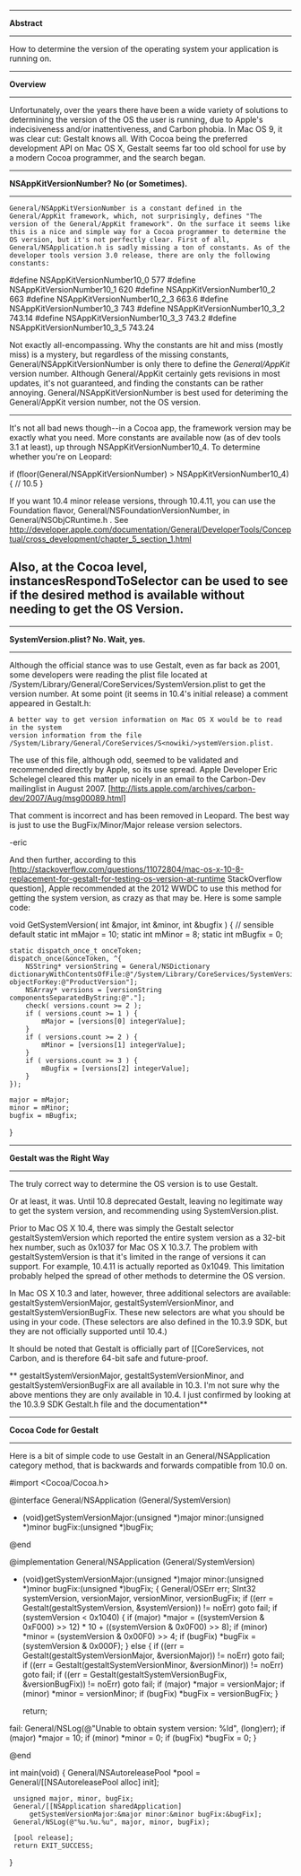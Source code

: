 ----
**Abstract**

----
How to determine the version of the operating system your application is running on.



----
**Overview**

----
Unfortunately, over the years there have been a wide variety of solutions to determining the version of the OS the user is running, due to Apple's indecisiveness and/or inattentiveness, and Carbon phobia. In Mac OS 9, it was clear cut: Gestalt knows all. With Cocoa being the preferred development API on Mac OS X, Gestalt seems far too old school for use by a modern Cocoa programmer, and the search began.




----
**NSA<nowiki/>ppKitVersionNumber? No (or Sometimes).**

----
    General/NSAppKitVersionNumber is a constant defined in the General/AppKit framework, which, not surprisingly, defines "The version of the General/AppKit framework". On the surface it seems like this is a nice and simple way for a Cocoa programmer to determine the OS version, but it's not perfectly clear. First of all, General/NSApplication.h is sadly missing a ton of constants. As of the developer tools version 3.0 release, there are only the following constants:

    
#define NSAppKitVersionNumber10_0 577
#define NSAppKitVersionNumber10_1 620
#define NSAppKitVersionNumber10_2 663
#define NSAppKitVersionNumber10_2_3 663.6
#define NSAppKitVersionNumber10_3 743
#define NSAppKitVersionNumber10_3_2 743.14
#define NSAppKitVersionNumber10_3_3 743.2
#define NSAppKitVersionNumber10_3_5 743.24


Not exactly all-encompassing. Why the constants are hit and miss (mostly miss) is a mystery, but regardless of the missing constants, General/NSAppKitVersionNumber is only there to define the *General/AppKit* version number. Although General/AppKit certainly gets revisions in most updates, it's not guaranteed, and finding the constants can be rather annoying. General/NSAppKitVersionNumber is best used for deteriming the General/AppKit version number, not the OS version.

----
It's not all bad news though--in a Cocoa app, the framework version may be exactly what you need. More constants are available now (as of dev tools 3.1 at least), up through NSAppKitVersionNumber10_4. To determine whether you're on Leopard:
    
if (floor(General/NSAppKitVersionNumber) > NSAppKitVersionNumber10_4) {
// 10.5
}

If you want 10.4 minor release versions, through 10.4.11, you can use the Foundation flavor, General/NSFoundationVersionNumber, in General/NSObjCRuntime.h . See http://developer.apple.com/documentation/General/DeveloperTools/Conceptual/cross_development/chapter_5_section_1.html 

Also, at the Cocoa level, instancesRespondToSelector can be used to see if the desired method is available without needing to get the OS Version.
----


----
**S<nowiki/>ystemVersion.plist? No. Wait, yes.**

----
Although the official stance was to use Gestalt, even as far back as 2001, some developers were reading the plist file located at     /System/Library/General/CoreServices/S<nowiki/>ystemVersion.plist to get the version number. At some point (it seems in 10.4's initial release) a comment appeared in Gestalt.h:

    
    A better way to get version information on Mac OS X would be to read in the system
    version information from the file /System/Library/General/CoreServices/S<nowiki/>ystemVersion.plist.


The use of this file, although odd, seemed to be validated and recommended directly by Apple, so its use spread. Apple Developer Eric Schelegel cleared this matter up nicely in an email to the Carbon-Dev mailinglist in August 2007. [http://lists.apple.com/archives/carbon-dev/2007/Aug/msg00089.html]

    
That comment is incorrect and has been removed in Leopard. The best
way is just to use the B<nowiki/>ugFix/Minor/Major release version selectors.

-eric



And then further, according to this [http://stackoverflow.com/questions/11072804/mac-os-x-10-8-replacement-for-gestalt-for-testing-os-version-at-runtime StackOverflow question], Apple recommended at the 2012 WWDC to use this method for getting the system version, as crazy as that may be.  Here is some sample code:

    
 void GetSystemVersion( int &major, int &minor, int &bugfix )
 {
 	// sensible default
 	static int mMajor = 10;
 	static int mMinor = 8;
 	static int mBugfix = 0;
 
 	static dispatch_once_t onceToken;
 	dispatch_once(&onceToken, ^{
 		NSString* versionString = General/NSDictionary dictionaryWithContentsOfFile:@"/System/Library/CoreServices/SystemVersion.plist"] objectForKey:@"ProductVersion"];
 		NSArray* versions = [versionString componentsSeparatedByString:@"."];
 		check( versions.count >= 2 );
 		if ( versions.count >= 1 ) {
 			mMajor = [versions[0] integerValue];
 		}
 		if ( versions.count >= 2 ) {
 			mMinor = [versions[1] integerValue];
 		}
 		if ( versions.count >= 3 ) {
 			mBugfix = [versions[2] integerValue];
 		}
 	});
 
 	major = mMajor;
 	minor = mMinor;
 	bugfix = mBugfix;
 }




----
**Gestalt was the Right Way**

----
The truly correct way to determine the OS version is to use Gestalt. 

Or at least, it was.  Until 10.8 deprecated Gestalt, leaving no legitimate way to get the system version, and recommending using S<nowiki/>ystemVersion.plist.

Prior to Mac OS X 10.4, there was simply the Gestalt selector     gestaltSystemVersion which reported the entire system version as a 32-bit hex number, such as 0x1037 for Mac OS X 10.3.7. The problem with gestaltSystemVersion is that it's limited in the range of versions it can support. For example, 10.4.11 is actually reported as 0x1049. This limitation probably helped the spread of other methods to determine the OS version.

In Mac OS X 10.3 and later, however, three additional selectors are available:     gestaltSystemVersionMajor,     gestaltSystemVersionMinor, and     gestaltSystemVersionBugFix. These new selectors are what you should be using in your code. (These selectors are also defined in the 10.3.9 SDK, but they are not officially supported until 10.4.)

It should be noted that Gestalt is officially part of [[CoreServices, not Carbon, and is therefore 64-bit safe and future-proof.

**    gestaltSystemVersionMajor,     gestaltSystemVersionMinor, and     gestaltSystemVersionBugFix are all available in 10.3. I'm not sure why the above mentions they are only available in 10.4. I just confirmed by looking at the 10.3.9 SDK Gestalt.h file and the documentation**

----
**Cocoa Code for Gestalt**

----
Here is a bit of simple code to use Gestalt in an General/NSApplication category method, that is backwards and forwards compatible from 10.0 on. 

    
 #import <Cocoa/Cocoa.h>
 
 @interface General/NSApplication (General/SystemVersion)
 
 - (void)getSystemVersionMajor:(unsigned *)major
                         minor:(unsigned *)minor
                        bugFix:(unsigned *)bugFix;
 
 @end
 
 @implementation General/NSApplication (General/SystemVersion)
 
 - (void)getSystemVersionMajor:(unsigned *)major
                         minor:(unsigned *)minor
                        bugFix:(unsigned *)bugFix;
 {
     General/OSErr err;
     SInt32 systemVersion, versionMajor, versionMinor, versionBugFix;
     if ((err = Gestalt(gestaltSystemVersion, &systemVersion)) != noErr) goto fail;
     if (systemVersion < 0x1040)
     {
         if (major) *major = ((systemVersion & 0xF000) >> 12) * 10 +
             ((systemVersion & 0x0F00) >> 8);
         if (minor) *minor = (systemVersion & 0x00F0) >> 4;
         if (bugFix) *bugFix = (systemVersion & 0x000F);
     }
     else
     {
         if ((err = Gestalt(gestaltSystemVersionMajor, &versionMajor)) != noErr) goto fail;
         if ((err = Gestalt(gestaltSystemVersionMinor, &versionMinor)) != noErr) goto fail;
         if ((err = Gestalt(gestaltSystemVersionBugFix, &versionBugFix)) != noErr) goto fail;
         if (major) *major = versionMajor;
         if (minor) *minor = versionMinor;
         if (bugFix) *bugFix = versionBugFix;
     }
     
     return;
     
 fail:
     General/NSLog(@"Unable to obtain system version: %ld", (long)err);
     if (major) *major = 10;
     if (minor) *minor = 0;
     if (bugFix) *bugFix = 0;
 }
 
 @end
 
 int main(void)
 {
     General/NSAutoreleasePool *pool = General/[[NSAutoreleasePool alloc] init];
 
     unsigned major, minor, bugFix;
     General/[[NSApplication sharedApplication]
         getSystemVersionMajor:&major minor:&minor bugFix:&bugFix];
     General/NSLog(@"%u.%u.%u", major, minor, bugFix);
     
     [pool release];
     return EXIT_SUCCESS;
 }

